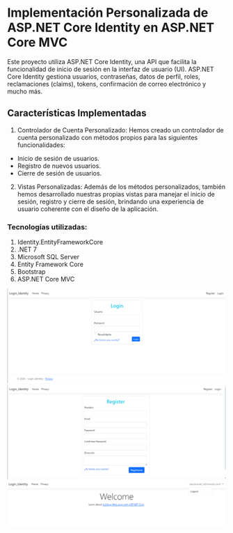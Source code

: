 # Implementación Personalizada de ASP.NET Core Identity en ASP.NET Core MVC

Este proyecto utiliza ASP.NET Core Identity, una API que facilita la funcionalidad de inicio de sesión en la interfaz de usuario (UI). 
ASP.NET Core Identity gestiona usuarios, contraseñas, datos de perfil, roles, reclamaciones (claims), tokens, confirmación de correo electrónico y mucho más.

## Características Implementadas
1. Controlador de Cuenta Personalizado: Hemos creado un controlador de cuenta personalizado con métodos propios para las siguientes funcionalidades:

- Inicio de sesión de usuarios.
- Registro de nuevos usuarios.
- Cierre de sesión de usuarios.
  
2. Vistas Personalizadas: Además de los métodos personalizados, también hemos desarrollado nuestras propias vistas para manejar el inicio de sesión, registro y cierre de sesión, brindando una experiencia de usuario coherente con el diseño de la aplicación.

### Tecnologías utilizadas:
 1. Identity.EntityFrameworkCore
 2. .NET 7
 3. Microsoft SQL Server
 4. Entity Framework Core
 5. Bootstrap
 6. ASP.NET Core MVC

![Imagen1](Images/imgLogin.png)
![Imagen2](Images/imgRegister.png)
![Imagen3](Images/imgLogin2.png)


